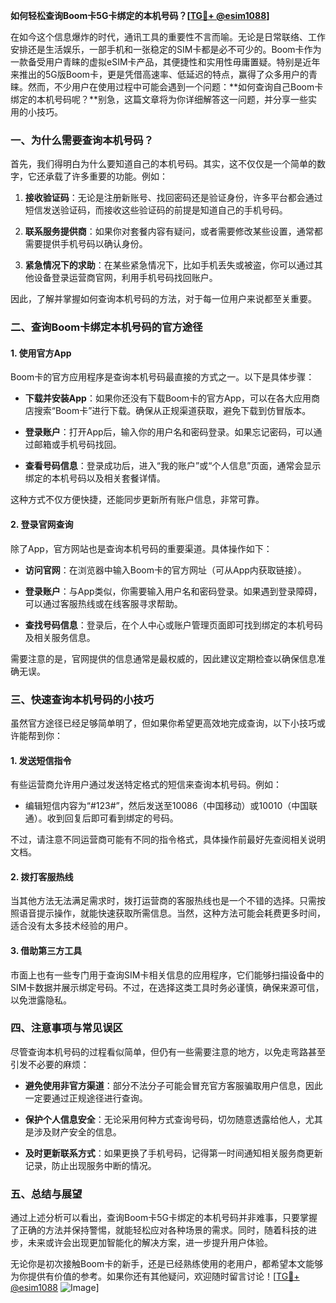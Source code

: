 **如何轻松查询Boom卡5G卡绑定的本机号码？[[TG💪+ @esim1088](https://t.me/s/esim1088)]**

在如今这个信息爆炸的时代，通讯工具的重要性不言而喻。无论是日常联络、工作安排还是生活娱乐，一部手机和一张稳定的SIM卡都是必不可少的。Boom卡作为一款备受用户青睐的虚拟eSIM卡产品，其便捷性和实用性毋庸置疑。特别是近年来推出的5G版Boom卡，更是凭借高速率、低延迟的特点，赢得了众多用户的青睐。然而，不少用户在使用过程中可能会遇到一个问题：**如何查询自己Boom卡绑定的本机号码呢？**别急，这篇文章将为你详细解答这一问题，并分享一些实用的小技巧。

### **一、为什么需要查询本机号码？**

首先，我们得明白为什么要知道自己的本机号码。其实，这不仅仅是一个简单的数字，它还承载了许多重要的功能。例如：

1. **接收验证码**：无论是注册新账号、找回密码还是验证身份，许多平台都会通过短信发送验证码，而接收这些验证码的前提是知道自己的手机号码。
   
2. **联系服务提供商**：如果你对套餐内容有疑问，或者需要修改某些设置，通常都需要提供手机号码以确认身份。

3. **紧急情况下的求助**：在某些紧急情况下，比如手机丢失或被盗，你可以通过其他设备登录运营商官网，利用手机号码找回账户。

因此，了解并掌握如何查询本机号码的方法，对于每一位用户来说都至关重要。

### **二、查询Boom卡绑定本机号码的官方途径**

#### **1. 使用官方App**
Boom卡的官方应用程序是查询本机号码最直接的方式之一。以下是具体步骤：

- **下载并安装App**：如果你还没有下载Boom卡的官方App，可以在各大应用商店搜索“Boom卡”进行下载。确保从正规渠道获取，避免下载到仿冒版本。
  
- **登录账户**：打开App后，输入你的用户名和密码登录。如果忘记密码，可以通过邮箱或手机号码找回。

- **查看号码信息**：登录成功后，进入“我的账户”或“个人信息”页面，通常会显示绑定的本机号码以及相关套餐详情。

这种方式不仅方便快捷，还能同步更新所有账户信息，非常可靠。

#### **2. 登录官网查询**
除了App，官方网站也是查询本机号码的重要渠道。具体操作如下：

- **访问官网**：在浏览器中输入Boom卡的官方网址（可从App内获取链接）。

- **登录账户**：与App类似，你需要输入用户名和密码登录。如果遇到登录障碍，可以通过客服热线或在线客服寻求帮助。

- **查找号码信息**：登录后，在个人中心或账户管理页面即可找到绑定的本机号码及相关服务信息。

需要注意的是，官网提供的信息通常是最权威的，因此建议定期检查以确保信息准确无误。

### **三、快速查询本机号码的小技巧**

虽然官方途径已经足够简单明了，但如果你希望更高效地完成查询，以下小技巧或许能帮到你：

#### **1. 发送短信指令**
有些运营商允许用户通过发送特定格式的短信来查询本机号码。例如：

- 编辑短信内容为“#123#”，然后发送至10086（中国移动）或10010（中国联通）。收到回复后即可看到绑定的号码。

不过，请注意不同运营商可能有不同的指令格式，具体操作前最好先查阅相关说明文档。

#### **2. 拨打客服热线**
当其他方法无法满足需求时，拨打运营商的客服热线也是一个不错的选择。只需按照语音提示操作，就能快速获取所需信息。当然，这种方法可能会耗费更多时间，适合没有太多技术经验的用户。

#### **3. 借助第三方工具**
市面上也有一些专门用于查询SIM卡相关信息的应用程序，它们能够扫描设备中的SIM卡数据并展示绑定号码。不过，在选择这类工具时务必谨慎，确保来源可信，以免泄露隐私。

### **四、注意事项与常见误区**

尽管查询本机号码的过程看似简单，但仍有一些需要注意的地方，以免走弯路甚至引发不必要的麻烦：

- **避免使用非官方渠道**：部分不法分子可能会冒充官方客服骗取用户信息，因此一定要通过正规途径进行查询。

- **保护个人信息安全**：无论采用何种方式查询号码，切勿随意透露给他人，尤其是涉及财产安全的信息。

- **及时更新联系方式**：如果更换了手机号码，记得第一时间通知相关服务商更新记录，防止出现服务中断的情况。

### **五、总结与展望**

通过上述分析可以看出，查询Boom卡5G卡绑定的本机号码并非难事，只要掌握了正确的方法并保持警惕，就能轻松应对各种场景的需求。同时，随着科技的进步，未来或许会出现更加智能化的解决方案，进一步提升用户体验。

无论你是初次接触Boom卡的新手，还是已经熟练使用的老用户，都希望本文能够为你提供有价值的参考。如果你还有其他疑问，欢迎随时留言讨论！[[TG💪+ @esim1088](https://t.me/s/esim1088) ![Image](https://i.postimg.cc/4NQfJmqS/Snipaste-2025-05-13-00-14-12.png)]